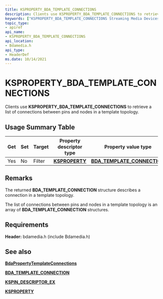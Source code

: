 ```yaml
---
title: KSPROPERTY_BDA_TEMPLATE_CONNECTIONS
description: Clients use KSPROPERTY_BDA_TEMPLATE_CONNECTIONS to retrieve a list of connections between pins and nodes in a template topology.
keywords: ["KSPROPERTY_BDA_TEMPLATE_CONNECTIONS Streaming Media Devices"]
topic_type:
- apiref
api_name:
- KSPROPERTY_BDA_TEMPLATE_CONNECTIONS
api_location:
- Bdamedia.h
api_type:
- HeaderDef
ms.date: 10/14/2021
---
```


# KSPROPERTY_BDA_TEMPLATE_CONNECTIONS

Clients use **KSPROPERTY_BDA_TEMPLATE_CONNECTIONS** to retrieve a list of connections between pins and nodes in a template topology.

## Usage Summary Table

| Get | Set | Target | Property descriptor type | Property value type |
|--|--|--|--|--|
| Yes | No | Filter | [**KSPROPERTY**](ksproperty-structure.md) | [**BDA_TEMPLATE_CONNECTION**](/windows-hardware/drivers/ddi/bdatypes/ns-bdatypes-_bda_template_connection) |

## Remarks

The returned **BDA_TEMPLATE_CONNECTION** structure describes a connection in a template topology.

The list of connections between pins and nodes in a template topology is an array of **BDA_TEMPLATE_CONNECTION** structures.

## Requirements

**Header:** bdamedia.h (include Bdamedia.h)

## See also

[**BdaPropertyTemplateConnections**](/windows-hardware/drivers/ddi/bdasup/nf-bdasup-bdapropertytemplateconnections)

[**BDA_TEMPLATE_CONNECTION**](/windows-hardware/drivers/ddi/bdatypes/ns-bdatypes-_bda_template_connection)

[**KSPIN_DESCRIPTOR_EX**](/windows-hardware/drivers/ddi/ks/ns-ks-_kspin_descriptor_ex)

[**KSPROPERTY**](ksproperty-structure.md)
